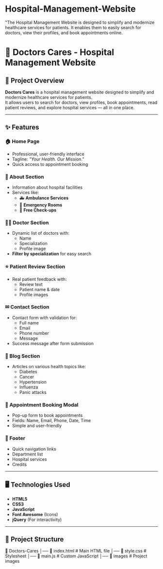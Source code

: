 # Hospital-Management-Website
"The Hospital Management Website is designed to simplify and modernize healthcare services for patients. It enables them to easily search for doctors, view their profiles, and book appointments online.
# 🏥 Doctors Cares - Hospital Management Website

## 📌 Project Overview
**Doctors Cares** is a hospital management website designed to simplify and modernize healthcare services for patients.  
It allows users to search for doctors, view profiles, book appointments, read patient reviews, and explore hospital services — all in one place.

---

## ✨ Features

### 🏠 Home Page
- Professional, user-friendly interface
- Tagline: *"Your Health. Our Mission."*
- Quick access to appointment booking

### 🏥 About Section
- Information about hospital facilities
- Services like:
  - 🚑 **Ambulance Services**
  - 🏥 **Emergency Rooms**
  - 💉 **Free Check-ups**

### 👨‍⚕️ Doctor Section
- Dynamic list of doctors with:
  - Name
  - Specialization
  - Profile image
- **Filter by specialization** for easy search

### ⭐ Patient Review Section
- Real patient feedback with:
  - Review text
  - Patient name & date
  - Profile images

### ✉ Contact Section
- Contact form with validation for:
  - Full name
  - Email
  - Phone number
  - Message
- Success message after form submission

### 📰 Blog Section
- Articles on various health topics like:
  - Diabetes
  - Cancer
  - Hypertension
  - Influenza
  - Panic attacks

### 📅 Appointment Booking Modal
- Pop-up form to book appointments
- Fields: Name, Email, Phone, Date, Time
- Simple and user-friendly

### 📜 Footer
- Quick navigation links
- Department list
- Hospital services
- Credits

---

## 🖥️ Technologies Used
- **HTML5**
- **CSS3**
- **JavaScript**
- **Font Awesome** (Icons)
- **jQuery** (For interactivity)

---

## 📂 Project Structure
📁 Doctors-Cares
│── 📄 index.html # Main HTML file
│── 📄 style.css # Stylesheet
│── 📄 main.js # Custom JavaScript
│── 📂 images # Project images
